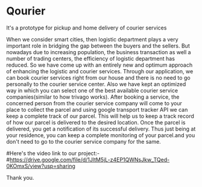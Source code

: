 # Qourier
It's a prototype for pickup and home delivery of courier services

When we consider smart cities, then logistic department plays a very important role in bridging the gap between the buyers and the sellers. But nowadays due to increasing population, the business transaction as well a number of trading centers, the efficiency of logistic department has reduced. So we have come up with an entirely new and optimum approach of enhancing the logistic and courier services.
Through our application, we can book courier services right from our house and there is no need to go personally to the courier service center. Also we have kept an optimized way in which you can select one of the best available courier service companies(similar to how trivago works). After booking a service, the concerned person from the courier service company will come to your place to collect the parcel and using google transport tracker API we can keep a complete track of our parcel. This will help us to keep a track record of how our parcel is delivered to the desired location. Once the parcel is delivered, you get a notification of its successful delivery. Thus just being  at your residence, you can keep a complete monitoring of your parcel.and you don't need to go to the courier service company for the same.

#Here's the video link to our project:-
#https://drive.google.com/file/d/1JltM5jL-z4EP1QWNsJkw_TQed-0KOmxS/view?usp=sharing

Thank you.
